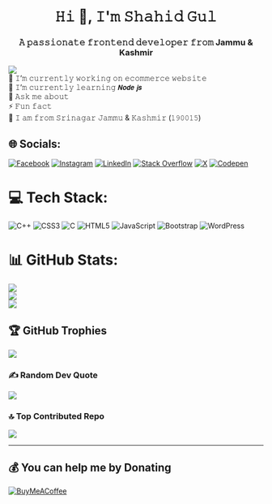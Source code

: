 <h1 align="center">𝙷𝚒 👋, 𝙸'𝚖 𝚂𝚑𝚊𝚑𝚒𝚍 𝙶𝚞𝚕</h1>
<h3 align="center">𝙰 𝚙𝚊𝚜𝚜𝚒𝚘𝚗𝚊𝚝𝚎 𝚏𝚛𝚘𝚗𝚝𝚎𝚗𝚍 𝚍𝚎𝚟𝚎𝚕𝚘𝚙𝚎𝚛 𝚏𝚛𝚘𝚖 Jammu & Kashmir</h3>

[![](https://visitcount.itsvg.in/api?id=shahidsid&label=Profile%20Views&color=8&icon=5&pretty=true)](https://visitcount.itsvg.in) </br>
🔭 𝙸’𝚖 𝚌𝚞𝚛𝚛𝚎𝚗𝚝𝚕𝚢 𝚠𝚘𝚛𝚔𝚒𝚗𝚐 𝚘𝚗 𝚎𝚌𝚘𝚖𝚖𝚎𝚛𝚌𝚎 𝚠𝚎𝚋𝚜𝚒𝚝𝚎<br>🌱 𝙸’𝚖 𝚌𝚞𝚛𝚛𝚎𝚗𝚝𝚕𝚢 𝚕𝚎𝚊𝚛𝚗𝚒𝚗𝚐 𝙉𝙤𝙙𝙚 𝙟𝙨<br>💬 𝙰𝚜𝚔 𝚖𝚎 𝚊𝚋𝚘𝚞𝚝<br>⚡ 𝙵𝚞𝚗 𝚏𝚊𝚌𝚝 <br> 🏡 𝙸 𝚊𝚖 𝚏𝚛𝚘𝚖 𝚂𝚛𝚒𝚗𝚊𝚐𝚊𝚛 𝙹𝚊𝚖𝚖𝚞 & 𝙺𝚊𝚜𝚑𝚖𝚒𝚛 (𝟷𝟿𝟶𝟶𝟷𝟻)



## 🌐 Socials:
[![Facebook](https://img.shields.io/badge/Facebook-%231877F2.svg?logo=Facebook&logoColor=white)](https://facebook.com/ishahid.1998) [![Instagram](https://img.shields.io/badge/Instagram-%23E4405F.svg?logo=Instagram&logoColor=white)](https://instagram.com/i.mshahid___sid) [![LinkedIn](https://img.shields.io/badge/LinkedIn-%230077B5.svg?logo=linkedin&logoColor=white)](https://linkedin.com/in/shahid-gul-42a1691aa) [![Stack Overflow](https://img.shields.io/badge/-Stackoverflow-FE7A16?logo=stack-overflow&logoColor=white)](https://stackoverflow.com/users/14758146) [![X](https://img.shields.io/badge/X-black.svg?logo=X&logoColor=white)](https://x.com/Imshahidsid) [![Codepen](https://img.shields.io/badge/Codepen-000000?style=for-the-badge&logo=codepen&logoColor=white)](https://codepen.io/code-sid) 

# 💻 Tech Stack:
![C++](https://img.shields.io/badge/c++-%2300599C.svg?style=for-the-badge&logo=c%2B%2B&logoColor=white) ![CSS3](https://img.shields.io/badge/css3-%231572B6.svg?style=for-the-badge&logo=css3&logoColor=white) ![C](https://img.shields.io/badge/c-%2300599C.svg?style=for-the-badge&logo=c&logoColor=white) ![HTML5](https://img.shields.io/badge/html5-%23E34F26.svg?style=for-the-badge&logo=html5&logoColor=white) ![JavaScript](https://img.shields.io/badge/javascript-%23323330.svg?style=for-the-badge&logo=javascript&logoColor=%23F7DF1E) ![Bootstrap](https://img.shields.io/badge/bootstrap-%238511FA.svg?style=for-the-badge&logo=bootstrap&logoColor=white) ![WordPress](https://img.shields.io/badge/WordPress-%23117AC9.svg?style=for-the-badge&logo=WordPress&logoColor=white)
# 📊 GitHub Stats:
![](https://github-readme-stats.vercel.app/api?username=shahidsid007&theme=radical&hide_border=false&include_all_commits=false&count_private=false)<br/>
![](https://github-readme-streak-stats.herokuapp.com/?user=shahidsid007&theme=radical&hide_border=false)<br/>
![](https://github-readme-stats.vercel.app/api/top-langs/?username=shahidsid007&theme=radical&hide_border=false&include_all_commits=false&count_private=false&layout=compact)

## 🏆 GitHub Trophies
![](https://github-profile-trophy.vercel.app/?username=shahidsid007&theme=gruvbox&no-frame=false&no-bg=false&margin-w=4)

### ✍️ Random Dev Quote
![](https://quotes-github-readme.vercel.app/api?type=horizontal&theme=gruvbox)

### 🔝 Top Contributed Repo
![](https://github-contributor-stats.vercel.app/api?username=shahidsid007&limit=5&theme=onedark&combine_all_yearly_contributions=true)

---


  ## 💰 You can help me by Donating
  [![BuyMeACoffee](https://img.shields.io/badge/Buy%20Me%20a%20Coffee-ffdd00?style=for-the-badge&logo=buy-me-a-coffee&logoColor=black)](https://buymeacoffee.com/shahidsid) 

  
<!-- Proudly created with GPRM ( https://gprm.itsvg.in ) -->
